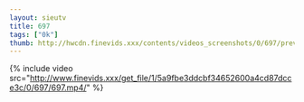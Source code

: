 ```yaml
--- 
layout: sieutv
title: 697
tags: ["0k"]
thumb: http://hwcdn.finevids.xxx/contents/videos_screenshots/0/697/preview.mp4.jpg
---
```

{% include video src="http://www.finevids.xxx/get_file/1/5a9fbe3ddcbf34652600a4cd87dcce3c/0/697/697.mp4/" %} 
